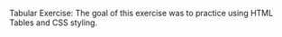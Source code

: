 Tabular Exercise: 
    The goal of this exercise was to practice using HTML Tables and CSS styling. 
